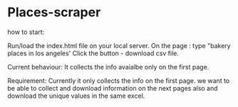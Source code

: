 # Places-scraper

how to start: 

Run/load the  index.html file on your local server.
On the page : type  "bakery places in los angeles' 
Click the button - download csv file. 

Current behaviour: It collects the info avaialbe only on the first page. 

Requirement: 
Currently it only collects the info on the first page. we want to be able to collect and download information on the next pages also and download the unique values in the same excel. 



